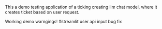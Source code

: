This a demo testing application of a ticking creating llm chat model, where it creates ticket based on user request.

Working demo warngings!
#streamlit user api input bug fix



